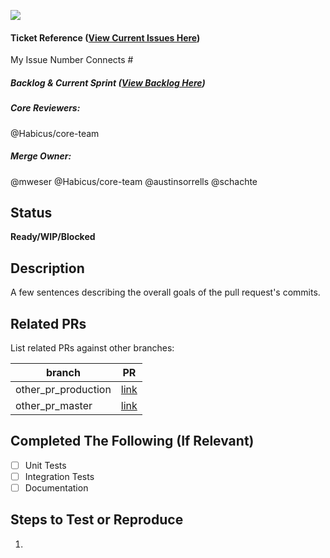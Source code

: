 ![](https://camo.githubusercontent.com/cf373500dfe17773807191f7fb730ea7ea4b959d/68747470733a2f2f692e696d6775722e636f6d2f5878585a6b6d4f2e706e67)


#### Ticket Reference ([View Current Issues Here](https://github.com/Habicus/Habicus-Core/issues))
My Issue Number Connects #

##### Backlog & Current Sprint ([View Backlog Here](https://waffle.io/Habicus/Habicus-Core-Web))


##### Core Reviewers:
@Habicus/core-team

##### Merge Owner:
@mweser
@Habicus/core-team
@austinsorrells
@schachte

## Status
**Ready/WIP/Blocked**

## Description
A few sentences describing the overall goals of the pull request's commits.

## Related PRs
List related PRs against other branches:

branch | PR
------ | ------
other_pr_production | [link]()
other_pr_master | [link]()


## Completed The Following (If Relevant)
- [ ] Unit Tests
- [ ] Integration Tests
- [ ] Documentation

## Steps to Test or Reproduce
1.
